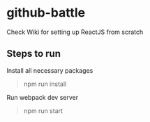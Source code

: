# github-battle

Check Wiki for setting up ReactJS from scratch


Steps to run
------------
Install all necessary packages
> npm run install

Run webpack dev server
> npm run start
